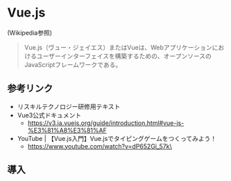 # Vue.js
(Wikipedia参照)  
>Vue.js（ヴュー・ジェイエス）またはVueは、Webアプリケーションにおけるユーザーインターフェイスを構築するための、オープンソースのJavaScriptフレームワークである。

## 参考リンク
- リスキルテクノロジー研修用テキスト
- Vue3公式ドキュメント
  - https://v3.ja.vuejs.org/guide/introduction.html#vue-js-%E3%81%A8%E3%81%AF
- YouTube | 【Vue.js入門】Vue.jsでタイピングゲームをつくってみよう！
  - https://www.youtube.com/watch?v=dP652Gi_57k\
 
## 導入
